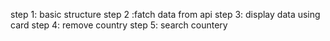 step 1: basic structure
step 2 :fatch data from api
step 3: display data using card
step 4: remove country
step 5: search countery
